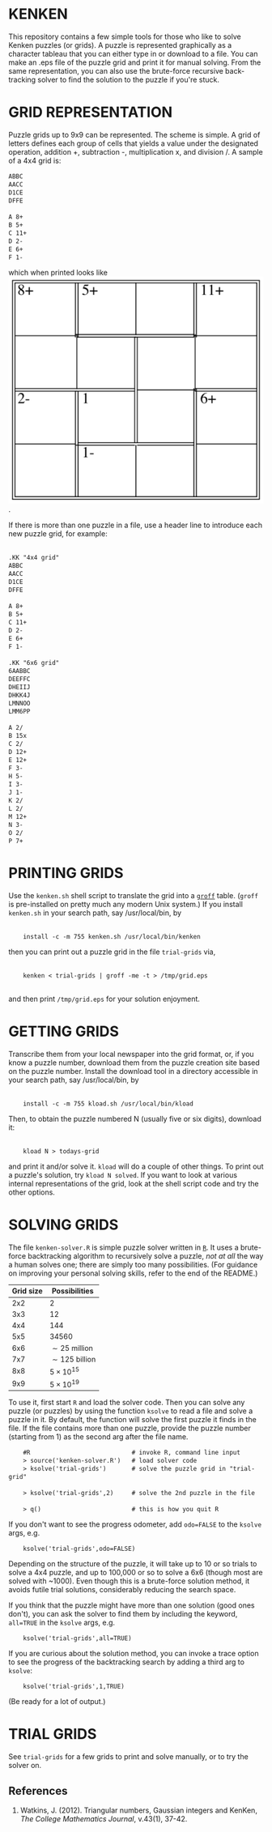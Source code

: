 KENKEN
======

This repository contains a few simple tools for those who like to solve Kenken
puzzles (or grids).  A puzzle is represented graphically as a character tableau
that you can either type in or download to a file.
You can make an .eps file of the puzzle grid and print it for manual solving.
From the same representation, you can also use the brute-force recursive
back-tracking solver to find the solution to the puzzle if you're stuck.

GRID REPRESENTATION
===================

Puzzle grids up to 9x9 can be represented.  The scheme is simple.
A grid of letters defines each group of cells that yields a value under the
designated operation, addition +, subtraction -, multiplication x, and
division /.  A sample of a 4x4 grid is:

```
ABBC
AACC
D1CE
DFFE

A 8+
B 5+
C 11+
D 2-
E 6+
F 1-
```
which when printed looks like ![this grid image](/4x4.png).

If there is more than one puzzle in a file, use a header line to introduce
each new puzzle grid, for example:
```

.KK "4x4 grid"
ABBC
AACC
D1CE
DFFE

A 8+
B 5+
C 11+
D 2-
E 6+
F 1-

.KK "6x6 grid"
6AABBC
DEEFFC
DHEIIJ
DHKK4J
LMNNOO
LMM6PP

A 2/
B 15x
C 2/
D 12+
E 12+
F 3-
H 5-
I 3-
J 1-
K 2/
L 2/
M 12+
N 3-
O 2/
P 7+
```

PRINTING GRIDS
==============

Use the `kenken.sh` shell script to translate the grid into a
[`groff`](https://www.gnu.org/software/groff/) table.  (`groff` is pre-installed
on pretty much any modern Unix system.)
If you install `kenken.sh` in your search path, say /usr/local/bin, by
```

    install -c -m 755 kenken.sh /usr/local/bin/kenken

```
then you can print out a puzzle grid in the file `trial-grids` via,
```

    kenken < trial-grids | groff -me -t > /tmp/grid.eps


```
and then print `/tmp/grid.eps` for your solution enjoyment.

GETTING GRIDS
=============

Transcribe them from your local newspaper into the grid format, or, if you
know a puzzle number, download them from the puzzle creation site based on the
puzzle number.  Install the download tool in a directory accessible in your
search path, say /usr/local/bin, by
```

    install -c -m 755 kload.sh /usr/local/bin/kload

```
Then, to obtain the puzzle numbered N (usually five or six digits), download it:
```

    kload N > todays-grid

```
and print it and/or solve it.  `kload` will do a couple of other things.
To print out a puzzle's solution, try `kload N solved`.  If you want to
look at various internal representations of the grid, look at the shell script
code and try the other options.

SOLVING GRIDS
=============

The file `kenken-solver.R` is simple puzzle solver written in
[`R`](https://cran.r-project.org).  It uses a brute-force backtracking algorithm
to recursively solve a puzzle, *not at all* the way a human solves one; there
are simply too many possibilities.  (For guidance on improving your personal
solving skills, refer to the end of the README.)

|Grid size|  Possibilities    |
|---------|-------------------|
|   2x2   | $2$               |
|   3x3   | $12$              |
|   4x4   | $144$             |
|   5x5   | $34560$           |
|   6x6   | $\sim 25$ million |
|   7x7   | $\sim 125$ billion|
|   8x8   | $5\times 10^{15}$ |
|   9x9   | $5\times 10^{19}$ |

To use it, first start `R` and load the solver code.  Then you can solve any
puzzle (or
puzzles) by using the function `ksolve` to read a file and solve a puzzle in it.
By default, the function will solve the first puzzle it finds in the file.
If the file
contains more than one puzzle, provide the puzzle number (starting from 1) as
the second arg after the file name.
```
    #R                            # invoke R, command line input
    > source('kenken-solver.R')   # load solver code
    > ksolve('trial-grids')       # solve the puzzle grid in "trial-grid"

    > ksolve('trial-grids',2)     # solve the 2nd puzzle in the file

    > q()                         # this is how you quit R
```

If you don't want to see the progress odometer, add `odo=FALSE` to the
`ksolve` args, e.g.
```
    ksolve('trial-grids',odo=FALSE)
```

Depending on the structure of the puzzle, it will take up to 10 or so trials
to solve a 4x4 puzzle, and up to 100,000 or so to solve a 6x6 (though most are
solved with ~1000).
Even though this is a brute-force solution method, it avoids
futile trial solutions, considerably reducing the search space.

If you think that the puzzle might have more than one solution (good ones
don't), you can ask the solver to find them by including the keyword,
`all=TRUE` in the `ksolve` args, e.g.
```
    ksolve('trial-grids',all=TRUE)
```

If you are curious about the solution method, you can invoke a trace option to
see the progress of the backtracking search by adding a third arg to `ksolve`:

```
    ksolve('trial-grids',1,TRUE)
```
(Be ready for a lot of output.)

TRIAL GRIDS
===========

See `trial-grids` for a few grids to print and solve manually,
or to try the solver on.

References
----------

1. Watkins, J. (2012).  Triangular numbers, Gaussian integers and KenKen,
*The College Mathematics Journal*, v.43(1), 37-42.
